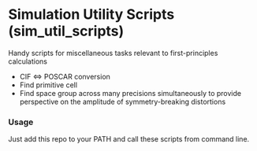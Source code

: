 # Simulation Utility Scripts (sim_util_scripts)
Handy scripts for miscellaneous tasks relevant to first-principles calculations
- CIF <=> POSCAR conversion
- Find primitive cell
- Find space group across many precisions simultaneously to provide perspective on the amplitude of symmetry-breaking distortions 

### Usage 
Just add this repo to your PATH and call these scripts from command line.
